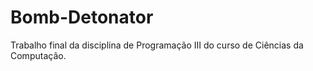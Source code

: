 # Bomb-Detonator
Trabalho final da disciplina de Programação III do curso de Ciências da Computação.
